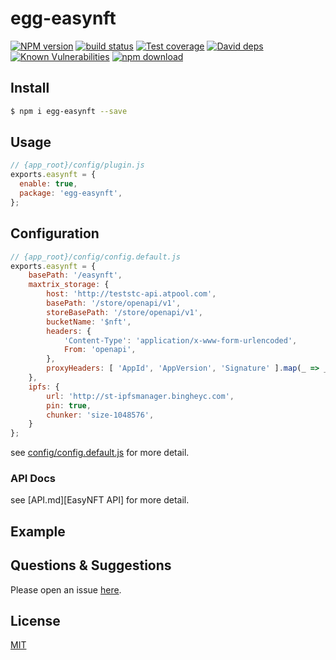 # egg-easynft

[![NPM version][npm-image]][npm-url]
[![build status][travis-image]][travis-url]
[![Test coverage][codecov-image]][codecov-url]
[![David deps][david-image]][david-url]
[![Known Vulnerabilities][snyk-image]][snyk-url]
[![npm download][download-image]][download-url]

[npm-image]: https://img.shields.io/npm/v/egg-easynft.svg?style=flat-square
[npm-url]: https://npmjs.org/package/egg-easynft
[travis-image]: https://img.shields.io/travis/eggjs/egg-easynft.svg?style=flat-square
[travis-url]: https://travis-ci.org/eggjs/egg-easynft
[codecov-image]: https://img.shields.io/codecov/c/github/eggjs/egg-easynft.svg?style=flat-square
[codecov-url]: https://codecov.io/github/eggjs/egg-easynft?branch=master
[david-image]: https://img.shields.io/david/eggjs/egg-easynft.svg?style=flat-square
[david-url]: https://david-dm.org/eggjs/egg-easynft
[snyk-image]: https://snyk.io/test/npm/egg-easynft/badge.svg?style=flat-square
[snyk-url]: https://snyk.io/test/npm/egg-easynft
[download-image]: https://img.shields.io/npm/dm/egg-easynft.svg?style=flat-square
[download-url]: https://npmjs.org/package/egg-easynft

<!--
Description here.
-->

## Install

```bash
$ npm i egg-easynft --save
```

## Usage

```js
// {app_root}/config/plugin.js
exports.easynft = {
  enable: true,
  package: 'egg-easynft',
};
```

## Configuration

```js
// {app_root}/config/config.default.js
exports.easynft = {
    basePath: '/easynft',
    maxtrix_storage: {
        host: 'http://teststc-api.atpool.com',
        basePath: '/store/openapi/v1',
        storeBasePath: '/store/openapi/v1',
        bucketName: '$nft',
        headers: {
            'Content-Type': 'application/x-www-form-urlencoded',
            From: 'openapi',
        },
        proxyHeaders: [ 'AppId', 'AppVersion', 'Signature' ].map(_ => _.toLowerCase()),
    },
    ipfs: {
        url: 'http://st-ipfsmanager.bingheyc.com',
        pin: true,
        chunker: 'size-1048576',
    }
};
```

see [config/config.default.js](config/config.default.js) for more detail.

### API Docs ###

see [API.md][EasyNFT API] for more detail.

## Example

<!-- example here -->

## Questions & Suggestions

Please open an issue [here](https://github.com/eggjs/egg/issues).

## License

[MIT](LICENSE)
